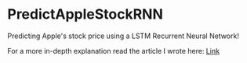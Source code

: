 # PredictAppleStockRNN

Predicting Apple's stock price using a LSTM Recurrent Neural Network!

For a more in-depth explanation read the article I wrote here: [Link](https://medium.com/@irhan.iftikar) 

